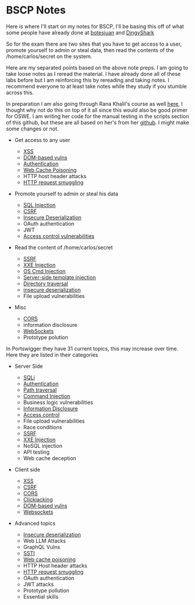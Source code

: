 # BSCP Notes

Here is where I'll start on my notes for BSCP, I'll be basing this off of what some people have already done at [botesjuan](https://github.com/botesjuan/Burp-Suite-Certified-Practitioner-Exam-Study?tab=readme-ov-file) and [DingyShark](https://github.com/DingyShark/BurpSuiteCertifiedPractitioner?tab=readme-ov-file)

So for the exam there are two sites that you have to get access to a user, promote yourself to admin or steal data, then read the contents of the /home/carlos/secret on the system.

Here are my separated points based on the above note preps. I am going to take loose notes as I reread the material. I have already done all of these labs before but I am reinforcing this by rereading and taking notes. I recommend everyone to at least take notes while they study if you stumble across this.  

In preparation I am also going through Rana Khalil's course as well [here](https://academy.ranakhalil.com/), I thought why not do this on top of it all since this would also be good primer for OSWE. I am writing her code for the manual testing in the scripts section of this github, but these are all based on her's from her [github](https://github.com/rkhal101/Web-Security-Academy-Series/). I might make some changes or not. 

- Get access to any user
  - [XSS](/bscp/xss.md)
  - [DOM-based vulns](/bscp/dom_based.md)
  - [Authentication](/bscp/auth.md)
  - [Web Cache Poisoning](/bscp/web_cache_poisoning.md)
  - HTTP host header attacks
  - [HTTP request smuggling](/bscp/http_req_smuggling.md)

- Promote yourself to admin or steal his data
  - [SQL Injection](/bscp/sqli.md)
  - [CSRF](/bscp/csrf.md)
  - [Insecure Deserialization](/bscp/insecure_deserialization.md)
  - OAuth authentication
  - JWT
  - [Access control vulnerabilities](/bscp/access_control.md)

- Read the content of /home/carlos/secret
  - [SSRF](/bscp/ssrf.md)
  - [XXE Injection](/bscp/xxe.md)
  - [OS Cmd Injection](/bscp/os_cmdi.md)
  - [Server-side template injection](/bscp/ssti.md)
  - [Directory traversal](/bscp/path_traversal.md)
  - [insecure deserialization](/bscp/insecure_deserialization.md)
  - File upload vulnerabilities
 
- Misc
  - [CORS](/bscp/cors.md)
  - information disclosure
  - [WebSockets](/bscp/web_sockets.md)
  - Prototype polution

In Portswigger they have 31 current topics, this may increase over time. Here they are listed in their categories

- Server Side
  - [SQLi](/bscp/sqli.md)
  - [Authentication](/bscp/auth.md)
  - [Path traversal](/bscp/path_traversal.md)
  - [Command Injection](/bscp/os_cmdi.md)
  - Business logic vulnerabilities
  - [Information Disclosure](/bscp/info_disclosure.md)
  - [Access control](/bscp/access_control.md)
  - File upload vulnerabilities
  - Race conditions
  - [SSRF](/bscp/ssrf.md)
  - [XXE Injection](/bscp/xxe.md)
  - NoSQL injection
  - API testing
  - Web cache deception
 
- Client side
  - [XSS](/bscp/xss.md)
  - [CSRF](/bscp/csrf.md)
  - [CORS](/bscp/cors.md)
  - [Clickjacking](/bscp/clickjacking.md)
  - [DOM-based vulns](/bscp/dom_based.md)
  - [Websockets](/bscp/web_sockets.md)

- Advanced topics
  - [Insecure deserialization](/bscp/insecure_deserialization.md)
  - Web LLM Attacks
  - GraphQL Vulns
  - [SSTI](/bscp/ssti.md)
  - [Web cache poisoning](/bscp/web_cache_poisoning.md)
  - HTTP Host header attacks
  - [HTTP request smuggling](/bscp/http_req_smuggling.md)
  - OAuth authentication
  - JWT attacks
  - Prototype pollution
  - Essential skills

